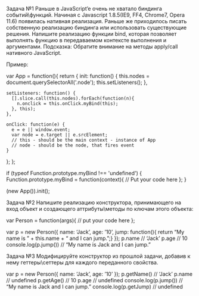 Задача №1
Раньше в JavaScript’e очень не хватало биндинга событий\функций. Начиная с Javascript 1.8.5(IE9, FF4, Chrome7, Opera 11.6) появилась нативная реализация. Раньше же приходилось писать собственную реализацию биндинга или использовать существующие решения.
Напишите реализацию функции bind, которая позволяет выполнять функцию в передаваемом контексте выполнения и аргументами.
Подсказка: Обратите внимание на методы apply/call нативного JavaScript.

Пример:

var App = function(){
  return {
    init: function() {
      this.nodes = document.querySelectorAll('.node');
      this.setListeners();
    },

    setListeners: function() {
      [].slice.call(this.nodes).forEach(function(n){
        n.onclick = this.onClick.myBind(this);
      }, this);
    },

    onClick: function(e) {
      e = e || window.event;
      var node = e.target || e.srcElement;
      // this - should be the main context - instance of App
      // node - should be the node, that fires event
    }
  };
};

if (typeof Function.prototype.myBind !== 'undefined') {
  Function.prototype.myBind = function(context){
    // Put your code here
  };
}

(new App()).init();

Задача №2
Напишите реализацию конструктора, принимающего на вход объект и создающего аттрибуты\методы по ключам этого объекта:

var Person = function(args){
   // put your code here
};

var p = new Person({
   name: ‘Jack’,
   age: ’10’,
   jump: function(){ return “My name is ” + this.name + “ and I can jump.”;}
});
p.name // ‘Jack’
p.age // 10
console.log(p.jump()) // “My name is Jack and I can jump.”

Задача №3
Модифицируйте конструктор из прошлой задачи, добавив к нему геттеры\сеттеры для каждого переданного свойства.

var p = new Person({
   name: ‘Jack’,
   age: ’10’
});
p.getName() // ‘Jack’
p.name // undefined
p.getAge() // 10
p.age // undefined
console.log(p.jump()) // “My name is Jack and I can jump.”
console.log(p.getJump) // undefined
